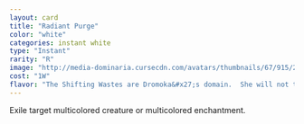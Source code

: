 ```yaml
---
layout: card
title: "Radiant Purge"
color: "white"
categories: instant white
type: "Instant"
rarity: "R"
image: "http://media-dominaria.cursecdn.com/avatars/thumbnails/67/915/200/283/635609355391790283.png"
cost: "1W"
flavor: "The Shifting Wastes are Dromoka&#x27;s domain.  She will not tolerate intruders."
---
```


Exile target multicolored creature or multicolored enchantment.
